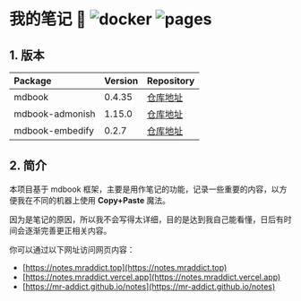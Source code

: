 # 我的笔记 👻 ![docker](https://github.com/MR-Addict/notes/actions/workflows/docker.yml/badge.svg) ![pages](https://github.com/MR-Addict/notes/actions/workflows/pages.yml/badge.svg)

## 1. 版本

| Package         | Version | Repository                                                                      |
| :-------------- | :------ | :------------------------------------------------------------------------------ |
| mdbook          | 0.4.35  | [仓库地址](https://github.com/rust-lang/mdBook/releases/tag/v0.4.35)            |
| mdbook-admonish | 1.15.0  | [仓库地址](https://github.com/tommilligan/mdbook-admonish/releases/tag/v1.15.0) |
| mdbook-embedify | 0.2.7   | [仓库地址](https://github.com/MR-Addict/mdbook-embedify/releases/tag/0.2.7)     |

## 2. 简介

本项目基于 mdbook 框架，主要是用作笔记的功能，记录一些重要的内容，以方便我在不同的机器上使用 **Copy+Paste** 魔法。

因为是笔记的原因，所以我不会写得太详细，目的是达到我自己能看懂，日后有时间会逐渐完善更正相关内容。

你可以通过以下网址访问网页内容：

- [https://notes.mraddict.top](https://notes.mraddict.top)
- [https://notes.mraddict.vercel.app](https://notes.mraddict.vercel.app)
- [https://mr-addict.github.io/notes](https://mr-addict.github.io/notes)

